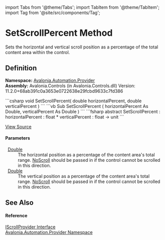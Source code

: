 import Tabs from '@theme/Tabs'; 
import TabItem from '@theme/TabItem'; 
import Tag from '@site/src/components/Tag'; 

# SetScrollPercent Method


Sets the horizontal and vertical scroll position as a percentage of the total content area within the control.



## Definition
**Namespace:** <a href="N_Avalonia_Automation_Provider">Avalonia.Automation.Provider</a>  
**Assembly:** Avalonia.Controls (in Avalonia.Controls.dll) Version: 11.2.0+68ab391c0a3653e0722638e29fcbd9633c7fd386

<Tabs groupId="api-code-preview">
<TabItem value="csharp" label="C#">
```csharp
void SetScrollPercent(
	double horizontalPercent,
	double verticalPercent
)
```
</TabItem>
<TabItem value="vb" label="VB">
```vb
Sub SetScrollPercent ( 
	horizontalPercent As Double,
	verticalPercent As Double
)
```
</TabItem>
<TabItem value="fsharp" label="F#">
```fsharp
abstract SetScrollPercent : 
        horizontalPercent : float * 
        verticalPercent : float -> unit 
```
</TabItem>
</Tabs>



<a href="https://github.com/AvaloniaUI/Avalonia/tree/master/srcAvalonia.Controls/Automation/Provider/IScrollProvider.cs" title="View the source code">View Source</a>



#### Parameters
<dl><dt>  <a href="https://learn.microsoft.com/dotnet/api/system.double" target="_blank" rel="noopener noreferrer">Double</a></dt><dd>The horizontal position as a percentage of the content area's total range. <a href="F_Avalonia_Automation_ScrollPatternIdentifiers_NoScroll">NoScroll</a> should be passed in if the control cannot be scrolled in this direction.</dd><dt>  <a href="https://learn.microsoft.com/dotnet/api/system.double" target="_blank" rel="noopener noreferrer">Double</a></dt><dd>The vertical position as a percentage of the content area's total range. <a href="F_Avalonia_Automation_ScrollPatternIdentifiers_NoScroll">NoScroll</a> should be passed in if the control cannot be scrolled in this direction.</dd></dl>

## See Also


#### Reference
<a href="T_Avalonia_Automation_Provider_IScrollProvider">IScrollProvider Interface</a>  
<a href="N_Avalonia_Automation_Provider">Avalonia.Automation.Provider Namespace</a>  
